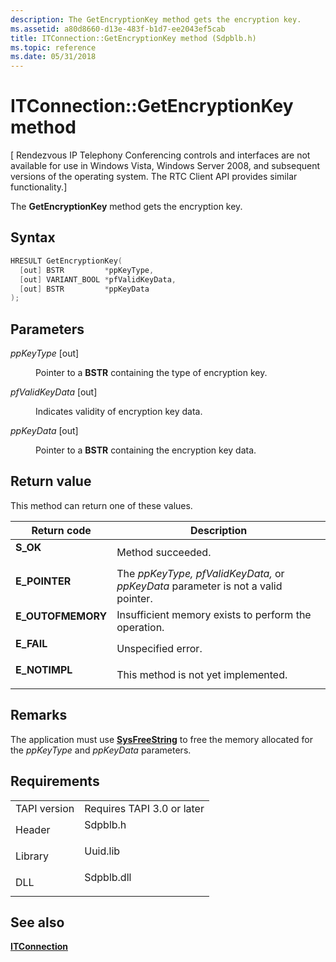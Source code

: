 ```yaml
---
description: The GetEncryptionKey method gets the encryption key.
ms.assetid: a80d8660-d13e-483f-b1d7-ee2043ef5cab
title: ITConnection::GetEncryptionKey method (Sdpblb.h)
ms.topic: reference
ms.date: 05/31/2018
---
```


# ITConnection::GetEncryptionKey method

\[ Rendezvous IP Telephony Conferencing controls and interfaces are not available for use in Windows Vista, Windows Server 2008, and subsequent versions of the operating system. The RTC Client API provides similar functionality.\]

The **GetEncryptionKey** method gets the encryption key.

## Syntax


```C++
HRESULT GetEncryptionKey(
  [out] BSTR         *ppKeyType,
  [out] VARIANT_BOOL *pfValidKeyData,
  [out] BSTR         *ppKeyData
);
```



## Parameters

<dl> <dt>

*ppKeyType* \[out\]
</dt> <dd>

Pointer to a **BSTR** containing the type of encryption key.

</dd> <dt>

*pfValidKeyData* \[out\]
</dt> <dd>

Indicates validity of encryption key data.

</dd> <dt>

*ppKeyData* \[out\]
</dt> <dd>

Pointer to a **BSTR** containing the encryption key data.

</dd> </dl>

## Return value

This method can return one of these values.



| Return code                                                                                   | Description                                                                                  |
|-----------------------------------------------------------------------------------------------|----------------------------------------------------------------------------------------------|
| <dl> <dt>**S\_OK**</dt> </dl>          | Method succeeded.<br/>                                                                 |
| <dl> <dt>**E\_POINTER**</dt> </dl>     | The *ppKeyType, pfValidKeyData,* or *ppKeyData* parameter is not a valid pointer.<br/> |
| <dl> <dt>**E\_OUTOFMEMORY**</dt> </dl> | Insufficient memory exists to perform the operation.<br/>                              |
| <dl> <dt>**E\_FAIL**</dt> </dl>        | Unspecified error.<br/>                                                                |
| <dl> <dt>**E\_NOTIMPL**</dt> </dl>     | This method is not yet implemented.<br/>                                               |



 

## Remarks

The application must use [**SysFreeString**](/windows/win32/api/oleauto/nf-oleauto-sysfreestring) to free the memory allocated for the *ppKeyType* and *ppKeyData* parameters.

## Requirements



|                         |                                                                                       |
|-------------------------|---------------------------------------------------------------------------------------|
| TAPI version<br/> | Requires TAPI 3.0 or later<br/>                                                 |
| Header<br/>       | <dl> <dt>Sdpblb.h</dt> </dl>   |
| Library<br/>      | <dl> <dt>Uuid.lib</dt> </dl>   |
| DLL<br/>          | <dl> <dt>Sdpblb.dll</dt> </dl> |



## See also

<dl> <dt>

[**ITConnection**](itconnection.md)
</dt> </dl>

 

